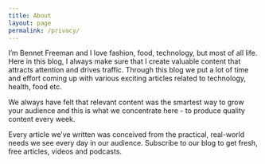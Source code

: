 ```yaml
---
title: About
layout: page
permalink: /privacy/
---
```


I’m Bennet Freeman and I love fashion, food, technology, but most of all life. Here in this blog, I always make sure that I create valuable content that attracts attention and drives traffic. Through this blog we put a lot of time and effort coming up with various exciting articles related to technology, health, food etc.

We always have felt that relevant content was the smartest way to grow your audience and this is what we concentrate here - to produce quality content every week.  

Every article we’ve written was conceived from the practical, real-world needs we see every day in our audience. Subscribe to our blog to get fresh, free articles, videos and podcasts.